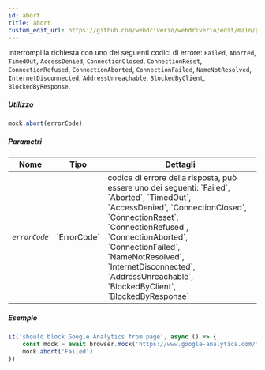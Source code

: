 ```yaml
---
id: abort
title: abort
custom_edit_url: https://github.com/webdriverio/webdriverio/edit/main/packages/webdriverio/src/commands/mock/abort.ts
---
```


Interrompi la richiesta con uno dei seguenti codici di errore:
`Failed`, `Aborted`, `TimedOut`, `AccessDenied`, `ConnectionClosed`,
`ConnectionReset`, `ConnectionRefused`, `ConnectionAborted`,
`ConnectionFailed`, `NameNotResolved`, `InternetDisconnected`,
`AddressUnreachable`, `BlockedByClient`, `BlockedByResponse`.

##### Utilizzo

```js
mock.abort(errorCode)
```

##### Parametri

<table>
  <thead>
    <tr>
      <th>Nome</th><th>Tipo</th><th>Dettagli</th>
    </tr>
  </thead>
  <tbody>
    <tr>
      <td><code><var>errorCode</var></code></td>
      <td>`ErrorCode`</td>
      <td>codice di errore della risposta, può essere uno dei seguenti: `Failed`, `Aborted`, `TimedOut`, `AccessDenied`, `ConnectionClosed`, `ConnectionReset`, `ConnectionRefused`, `ConnectionAborted`, `ConnectionFailed`, `NameNotResolved`, `InternetDisconnected`, `AddressUnreachable`, `BlockedByClient`, `BlockedByResponse`</td>
    </tr>
  </tbody>
</table>

##### Esempio

```js title="abort.js"
it('should block Google Analytics from page', async () => {
    const mock = await browser.mock('https://www.google-analytics.com/**')
    mock.abort('Failed')
})
```